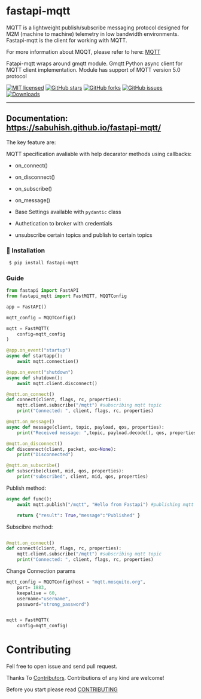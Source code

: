 # fastapi-mqtt

MQTT is a lightweight publish/subscribe messaging protocol designed for M2M (machine to machine) telemetry in low bandwidth environments. 
Fastapi-mqtt  is the client for working with MQTT. 

For more information about MQQT, please refer to here:  [MQTT](MQTT.md)

Fatapi-mqtt wraps around gmqtt module. Gmqtt Python async client for MQTT client implementation. 
Module has support of MQTT version 5.0 protocol

 

[![MIT licensed](https://img.shields.io/github/license/sabuhish/fastapi-mqtt)](https://raw.githubusercontent.com/sabuhish/fastapi-mqtt/master/LICENSE)
[![GitHub stars](https://img.shields.io/github/stars/sabuhish/fastapi-mqtt.svg)](https://github.com/sabuhish/fastapi-mqtt/stargazers)
[![GitHub forks](https://img.shields.io/github/forks/sabuhish/fastapi-mqtt.svg)](https://github.com/sabuhish/fastapi-mqtt/network)
[![GitHub issues](https://img.shields.io/github/issues-raw/sabuhish/fastapi-mqtt)](https://github.com/sabuhish/fastapi-mqtt/issues)
[![Downloads](https://pepy.tech/badge/fastapi-mqtt)](https://pepy.tech/project/fastapi-mqtt)


---
**Documentation**: <a href="https://sabuhish.github.io/fastapi-mqtt/" target="_blank">https://sabuhish.github.io/fastapi-mqtt/</a>
---

The key feature are:

MQTT  specification avaliable with help decarator methods using callbacks:

-  on_connect() 
-  on_disconnect()  
-  on_subscribe()  
-  on_message()  

- Base Settings available with ```pydantic``` class 
- Authetication to broker with credentials 
- unsubscribe certain topics and publish to certain topics

###  🔨  Installation ###

```sh
 $ pip install fastapi-mqtt
```



### Guide

```python
from fastapi import FastAPI
from fastapi_mqtt import FastMQTT, MQQTConfig

app = FastAPI()

mqtt_config = MQQTConfig()

mqtt = FastMQTT(
    config=mqtt_config
)

@app.on_event("startup")
async def startapp():
    await mqtt.connection()

@app.on_event("shutdown")
async def shutdown():
    await mqtt.client.disconnect()

@mqtt.on_connect()
def connect(client, flags, rc, properties):
    mqtt.client.subscribe("/mqtt") #subscribing mqtt topic 
    print("Connected: ", client, flags, rc, properties)

@mqtt.on_message()
async def message(client, topic, payload, qos, properties):
    print("Received message: ",topic, payload.decode(), qos, properties)

@mqtt.on_disconnect()
def disconnect(client, packet, exc=None):
    print("Disconnected")

@mqtt.on_subscribe()
def subscribe(client, mid, qos, properties):
    print("subscribed", client, mid, qos, properties)

```

Publish method:
```python
async def func():
    await mqtt.publish("/mqtt", "Hello from Fastapi") #publishing mqtt topic 

    return {"result": True,"message":"Published" }

```
Subscibre method:
```python

@mqtt.on_connect()
def connect(client, flags, rc, properties):
    mqtt.client.subscribe("/mqtt") #subscribing mqtt topic 
    print("Connected: ", client, flags, rc, properties)

```
Change Connection params
```python
mqtt_config = MQQTConfig(host = "mqtt.mosquito.org",
    port= 1883,
    keepalive = 60,
    username="username",
    password="strong_password")


mqtt = FastMQTT(
    config=mqtt_config)


```


# Contributing
Fell free to open issue and send pull request.


Thanks To [Contributors](https://github.com/sabuhish/fastapi-mqtt/graphs/contributors).
Contributions of any kind are welcome!

Before you start please read [CONTRIBUTING](https://github.com/sabuhish/fastapi-mail/blob/master/CONTRIBUTING.md)
